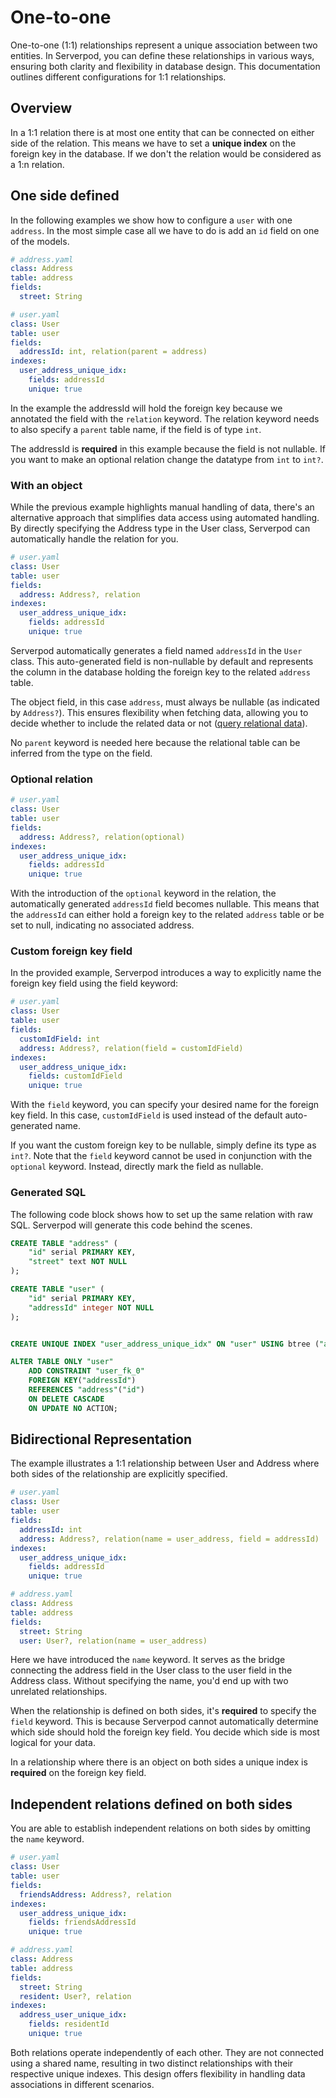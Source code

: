 # One-to-one

One-to-one (1:1) relationships represent a unique association between two entities. In Serverpod, you can define these relationships in various ways, ensuring both clarity and flexibility in database design. This documentation outlines different configurations for 1:1 relationships.

## Overview

In a 1:1 relation there is at most one entity that can be connected on either side of the relation. This means we have to set a **unique index** on the foreign key in the database. If we don't the relation would be considered as a 1:n relation.

## One side defined

In the following examples we show how to configure a `user` with one `address`. In the most simple case all we have to do is add an `id` field on one of the models.

```yaml
# address.yaml
class: Address
table: address
fields:
  street: String

# user.yaml
class: User
table: user
fields:
  addressId: int, relation(parent = address)
indexes:
  user_address_unique_idx:
    fields: addressId
    unique: true
```

In the example the addressId will hold the foreign key because we annotated the field with the `relation` keyword. The relation keyword needs to also specify a `parent` table name, if the field is of type `int`.

The addressId is **required** in this example because the field is not nullable. If you want to make an optional relation change the datatype from `int` to `int?`.

### With an object

While the previous example highlights manual handling of data, there's an alternative approach that simplifies data access using automated handling. By directly specifying the Address type in the User class, Serverpod can automatically handle the relation for you.

```yaml
# user.yaml
class: User
table: user
fields:
  address: Address?, relation
indexes:
  user_address_unique_idx:
    fields: addressId
    unique: true
```

Serverpod automatically generates a field named `addressId` in the `User` class. This auto-generated field is non-nullable by default and represents the column in the database holding the foreign key to the related `address` table.

The object field, in this case `address`, must always be nullable (as indicated by `Address?`). This ensures flexibility when fetching data, allowing you to decide whether to include the related data or not ([query relational data](#)).

No `parent` keyword is needed here because the relational table can be inferred from the type on the field.

### Optional relation

```yaml
# user.yaml
class: User
table: user
fields:
  address: Address?, relation(optional)
indexes:
  user_address_unique_idx:
    fields: addressId
    unique: true
```

With the introduction of the `optional` keyword in the relation, the automatically generated `addressId` field becomes nullable. This means that the `addressId` can either hold a foreign key to the related `address` table or be set to null, indicating no associated address.

### Custom foreign key field

In the provided example, Serverpod introduces a way to explicitly name the foreign key field using the field keyword:

```yaml
# user.yaml
class: User
table: user
fields:
  customIdField: int
  address: Address?, relation(field = customIdField)
indexes:
  user_address_unique_idx:
    fields: customIdField
    unique: true
```

With the `field` keyword, you can specify your desired name for the foreign key field. In this case, `customIdField` is used instead of the default auto-generated name.

If you want the custom foreign key to be nullable, simply define its type as `int?`. Note that the `field` keyword cannot be used in conjunction with the `optional` keyword. Instead, directly mark the field as nullable.

### Generated SQL

The following code block shows how to set up the same relation with raw SQL. Serverpod will generate this code behind the scenes.

```sql
CREATE TABLE "address" (
    "id" serial PRIMARY KEY,
    "street" text NOT NULL
);

CREATE TABLE "user" (
    "id" serial PRIMARY KEY,
    "addressId" integer NOT NULL
);


CREATE UNIQUE INDEX "user_address_unique_idx" ON "user" USING btree ("addressId");

ALTER TABLE ONLY "user"
    ADD CONSTRAINT "user_fk_0"
    FOREIGN KEY("addressId")
    REFERENCES "address"("id")
    ON DELETE CASCADE
    ON UPDATE NO ACTION;
```

## Bidirectional Representation

The example illustrates a 1:1 relationship between User and Address where both sides of the relationship are explicitly specified.

```yaml
# user.yaml
class: User
table: user
fields:
  addressId: int
  address: Address?, relation(name = user_address, field = addressId)
indexes:
  user_address_unique_idx:
    fields: addressId
    unique: true

# address.yaml
class: Address
table: address
fields:
  street: String
  user: User?, relation(name = user_address)
```

Here we have introduced the `name` keyword. It serves as the bridge connecting the address field in the User class to the user field in the Address class. Without specifying the name, you'd end up with two unrelated relationships.

When the relationship is defined on both sides, it's **required** to specify the `field` keyword. This is because Serverpod cannot automatically determine which side should hold the foreign key field. You decide which side is most logical for your data.

In a relationship where there is an object on both sides a unique index is **required** on the foreign key field.

## Independent relations defined on both sides

You are able to establish independent relations on both sides by omitting the `name` keyword.

```yaml
# user.yaml
class: User
table: user
fields:
  friendsAddress: Address?, relation
indexes:
  user_address_unique_idx:
    fields: friendsAddressId
    unique: true

# address.yaml
class: Address
table: address
fields:
  street: String
  resident: User?, relation
indexes:
  address_user_unique_idx:
    fields: residentId
    unique: true
```

Both relations operate independently of each other. They are not connected using a shared name, resulting in two distinct relationships with their respective unique indexes. This design offers flexibility in handling data associations in different scenarios.
